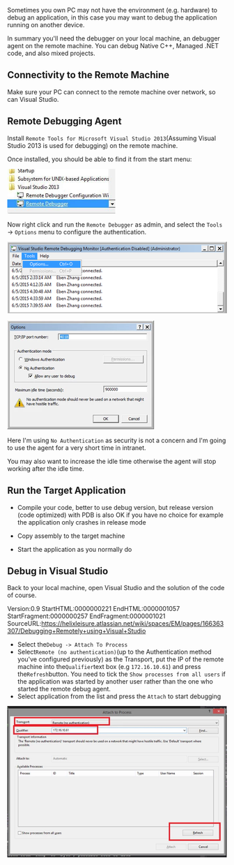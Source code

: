 Sometimes you own PC may not have the environment \(e.g. hardware\) to debug an application, in this case you may want to debug the application running on another device.

In summary you'll need the debugger on your local machine, an debugger agent on the remote machine. You can debug Native C++, Managed .NET code, and also mixed projects.

## Connectivity to the Remote Machine

Make sure your PC can connect to the remote machine over network, so can Visual Studio.

## Remote Debugging Agent

Install `Remote Tools for Microsoft Visual Studio 2013`\(Assuming Visual Studio 2013 is used for debugging\) on the remote machine.

Once installed, you should be able to find it from the start menu:

![](/assets/VisualStudioRemoteDebugAgent.png)

Now right click and run the `Remote Debugger` as admin, and select the `Tools` -&gt; `Options` menu to configure the authentication.

![](/assets/RemoteAgentConfigurationMenus.png)

![](/assets/RemoteDebugAgentAuthentication.png)

Here I'm using `No Authentication` as security is not a concern and I'm going to use the agent for a very short time in intranet.

You may also want to increase the idle time otherwise the agent will stop working after the idle time.

## Run the Target Application

* Compile your code, better to use debug version, but release version \(code optimized\) with PDB is also OK if you have no choice for example the application only crashes in release mode

* Copy assembly to the target machine
* Start the application as you normally do

## Debug in Visual Studio

Back to your local machine, open Visual Studio and the solution of the code of course.

Version:0.9 StartHTML:0000000221 EndHTML:0000001057 StartFragment:0000000257 EndFragment:0000001021 SourceURL:https://helixleisure.atlassian.net/wiki/spaces/EM/pages/166363307/Debugging+Remotely+using+Visual+Studio

* Select the`Debug -> Attach To Process`
* Select`Remote (no authentication)`\(up to the Authentication method you've configured previously\) as the Transport, put the IP of the remote machine into the`Qualifier`text box \(e.g `172.16.10.61`\) and press the`Refresh`button. You need to tick the `Show processes from all users` if the application was started by another user rather than the one who started the remote debug agent.
* Select application from the list and press the `Attach` to start debugging

![](/assets/RemoteDebugProcessSelection.png)





